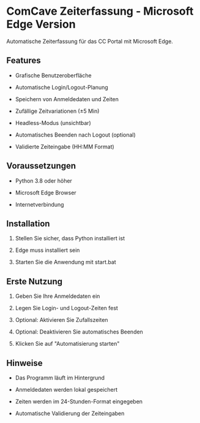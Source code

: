 # ComCave Zeiterfassung - Microsoft Edge Version

Automatische Zeiterfassung für das CC Portal mit Microsoft Edge.

## Features
- Grafische Benutzeroberfläche
- Automatische Login/Logout-Planung
- Speichern von Anmeldedaten und Zeiten
- Zufällige Zeitvariationen (±5 Min)
- Headless-Modus (unsichtbar)
- Automatisches Beenden nach Logout (optional)
- Validierte Zeiteingabe (HH:MM Format)

## Voraussetzungen
- Python 3.8 oder höher
- Microsoft Edge Browser
- Internetverbindung

## Installation
1. Stellen Sie sicher, dass Python installiert ist
2. Edge muss installiert sein
3. Starten Sie die Anwendung mit start.bat

## Erste Nutzung
1. Geben Sie Ihre Anmeldedaten ein
2. Legen Sie Login- und Logout-Zeiten fest
3. Optional: Aktivieren Sie Zufallszeiten
4. Optional: Deaktivieren Sie automatisches Beenden
5. Klicken Sie auf "Automatisierung starten"

## Hinweise
- Das Programm läuft im Hintergrund
- Anmeldedaten werden lokal gespeichert
- Zeiten werden im 24-Stunden-Format eingegeben
- Automatische Validierung der Zeiteingaben